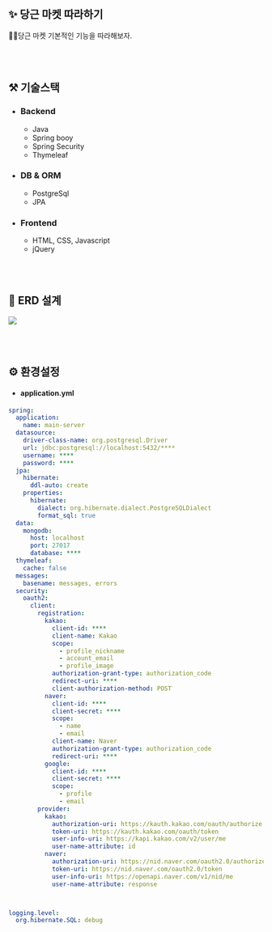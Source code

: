 ## ✨ 당근 마켓 따라하기
🤷‍♂️당근 마켓 기본적인 기능을 따라해보자.

<br><br>

## ⚒ 기술스택
* ### Backend
  * Java
  * Spring booy
  * Spring Security
  * Thymeleaf

* ### DB & ORM
  * PostgreSql
  * JPA

* ### Frontend
  * HTML, CSS, Javascript
  * jQuery

<br><br>

## 💾 ERD 설계

<img src="https://user-images.githubusercontent.com/50009692/198861194-4bd63b83-93b3-4a8a-a7d4-4409cb2e44b2.png">


<br><br>


## ⚙ 환경설정

* #### application.yml
```application.yml
spring:
  application:
    name: main-server
  datasource:
    driver-class-name: org.postgresql.Driver
    url: jdbc:postgresql://localhost:5432/****
    username: ****
    password: ****
  jpa:
    hibernate:
      ddl-auto: create
    properties:
      hibernate:
        dialect: org.hibernate.dialect.PostgreSQLDialect
        format_sql: true
  data:
    mongodb:
      host: localhost
      port: 27017
      database: ****
  thymeleaf:
    cache: false
  messages:
    basename: messages, errors
  security:
    oauth2:
      client:
        registration:
          kakao:
            client-id: ****
            client-name: Kakao
            scope:
              - profile_nickname
              - account_email
              - profile_image
            authorization-grant-type: authorization_code
            redirect-uri: ****
            client-authorization-method: POST
          naver:
            client-id: ****
            client-secret: ****
            scope:
              - name
              - email
            client-name: Naver
            authorization-grant-type: authorization_code
            redirect-uri: ****
          google:
            client-id: ****
            client-secret: ****
            scope:
              - profile
              - email
        provider:
          kakao:
            authorization-uri: https://kauth.kakao.com/oauth/authorize
            token-uri: https://kauth.kakao.com/oauth/token
            user-info-uri: https://kapi.kakao.com/v2/user/me
            user-name-attribute: id
          naver:
            authorization-uri: https://nid.naver.com/oauth2.0/authorize
            token-uri: https://nid.naver.com/oauth2.0/token
            user-info-uri: https://openapi.naver.com/v1/nid/me
            user-name-attribute: response



logging.level:
  org.hibernate.SQL: debug


```







